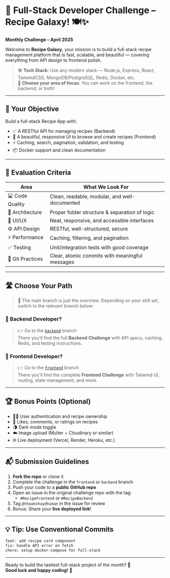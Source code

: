 # 🚀 Full-Stack Developer Challenge – Recipe Galaxy! 🍽️✨  
**Monthly Challenge – April 2025**

Welcome to **Recipe Galaxy**, your mission is to build a full-stack recipe management platform that is fast, scalable, and beautiful — covering everything from API design to frontend polish.

> 🛠️ **Tech Stack:** Use any modern stack — Node.js, Express, React, TailwindCSS, MongoDB/PostgreSQL, Redis, Docker, etc.  
> 📌 **Choose your area of focus**: You can work on the frontend, the backend, or both!

---

## 🎯 Your Objective

Build a full-stack Recipe App with:

- ✅ A RESTful API for managing recipes (Backend)
- 🎨 A beautiful, responsive UI to browse and create recipes (Frontend)
- ⚡ Caching, search, pagination, validation, and testing
- 📦 Docker support and clean documentation

---

## 🧠 Evaluation Criteria

| Area               | What We Look For                              |
|--------------------|-----------------------------------------------|
| 💻 Code Quality     | Clean, readable, modular, and well-documented |
| 📐 Architecture     | Proper folder structure & separation of logic |
| 🎨 UI/UX            | Neat, responsive, and accessible interfaces   |
| ⚙️ API Design       | RESTful, well-structured, secure               |
| ⚡ Performance      | Caching, filtering, and pagination             |
| ✅ Testing          | Unit/integration tests with good coverage      |
| 🐙 Git Practices    | Clear, atomic commits with meaningful messages|

---

## 🛣️ Choose Your Path

> 📂 The main branch is just the overview. Depending on your skill set, switch to the relevant branch below:

### 🔧 Backend Developer?
> 👉 Go to the [`backend`](https://github.com/YOUR_USERNAME/YOUR_REPO_NAME/tree/backend) branch  
There you'll find the full **Backend Challenge** with API specs, caching, Redis, and testing instructions.

### 🎨 Frontend Developer?
> 👉 Go to the [`frontend`](https://github.com/YOUR_USERNAME/YOUR_REPO_NAME/tree/frontend) branch  
There you'll find the complete **Frontend Challenge** with Tailwind UI, routing, state management, and more.

---

## 🏆 Bonus Points (Optional)
- 🧑‍🍳 User authentication and recipe ownership
- 💬 Likes, comments, or ratings on recipes
- 🌗 Dark mode toggle
- ☁️ Image upload (Multer + Cloudinary or similar)
- 🌐 Live deployment (Vercel, Render, Heroku, etc.)

---

## 📬 Submission Guidelines

1. **Fork the repo** or clone it
2. Complete the challenge in the `frontend` or `backend` branch
3. Push your code to a **public GitHub repo**
4. Open an issue in the original challenge repo with the tag:
   - `#RecipeFrontend` or `#RecipeBackend`
5. Tag `@theakshaydhiman` in the issue for review
6. Bonus: Share your **live deployed link**!

---

## 💡 Tip: Use Conventional Commits

```bash
feat: add recipe card component
fix: handle API error on fetch
chore: setup docker-compose for full-stack
```

---

Ready to build the tastiest full-stack project of the month? 🍜  
**Good luck and happy coding!** 🚀
